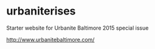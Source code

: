 # urbaniterises
Starter website for Urbanite Baltimore 2015 special issue

http://www.urbanitebaltimore.com/
